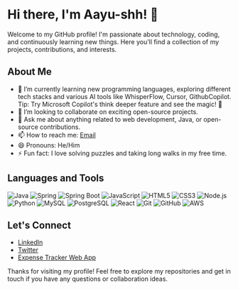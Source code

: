 # Hi there, I'm Aayu-shh! 👋

Welcome to my GitHub profile! I'm passionate about technology, coding, and continuously learning new things. Here you'll find a collection of my projects, contributions, and interests.

## About Me

- 🌱 I’m currently learning new programming languages, exploring different tech stacks and various AI tools like WhisperFlow, Cursor, GithubCopilot. Tip: Try Microsoft Copilot's think deeper feature and see the magic! :dizzy:
- 👯 I’m looking to collaborate on exciting open-source projects.
- 💬 Ask me about anything related to web development, Java, or open-source contributions.
- 📫 How to reach me: [Email](mailto:aayush28.official@gmail.com)
- 😄 Pronouns: He/Him
- ⚡ Fun fact: I love solving puzzles and taking long walks in my free time.


## Languages and Tools

![Java](https://img.shields.io/badge/-Java-007396?style=flat-square&logo=java&logoColor=white)
![Spring](https://img.shields.io/badge/-Spring-6DB33F?style=flat-square&logo=spring&logoColor=white)
![Spring Boot](https://img.shields.io/badge/-Spring%20Boot-6DB33F?style=flat-square&logo=spring-boot&logoColor=white)
![JavaScript](https://img.shields.io/badge/-JavaScript-F7DF1E?style=flat-square&logo=javascript&logoColor=black)
![HTML5](https://img.shields.io/badge/-HTML5-E34F26?style=flat-square&logo=html5&logoColor=white)
![CSS3](https://img.shields.io/badge/-CSS3-1572B6?style=flat-square&logo=css3&logoColor=white)
![Node.js](https://img.shields.io/badge/-Node.js-339933?style=flat-square&logo=node.js&logoColor=white)
![Python](https://img.shields.io/badge/-Python-3776AB?style=flat-square&logo=python&logoColor=white)
![MySQL](https://img.shields.io/badge/-MySQL-4479A1?style=flat-square&logo=mysql&logoColor=white)
![PostgreSQL](https://img.shields.io/badge/-PostgreSQL-336791?style=flat-square&logo=postgresql&logoColor=white)
![React](https://img.shields.io/badge/-React-61DAFB?style=flat-square&logo=react&logoColor=black)
![Git](https://img.shields.io/badge/-Git-F05032?style=flat-square&logo=git&logoColor=white)
![GitHub](https://img.shields.io/badge/-GitHub-181717?style=flat-square&logo=github&logoColor=white)
![AWS](https://img.shields.io/badge/-AWS-232F3E?style=flat-square&logo=amazon-aws&logoColor=white)
## Let's Connect

- [LinkedIn](https://www.linkedin.com/in/aayush28)
- [Twitter](https://x.com/AAYUSHAGRAWAL17) 
- [Expense Tracker Web App](https://trackmyexpense.site)

Thanks for visiting my profile! Feel free to explore my repositories and get in touch if you have any questions or collaboration ideas.
